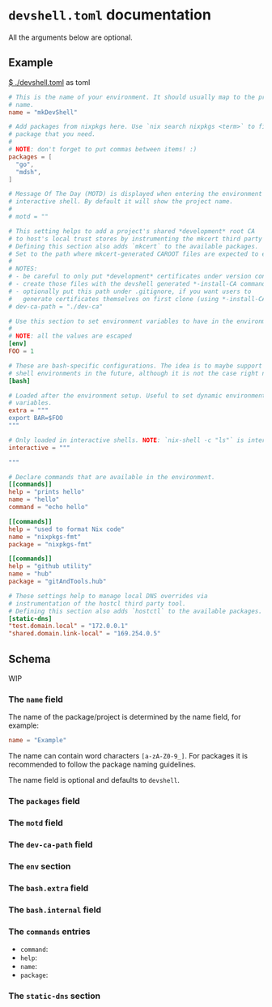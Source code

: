 # `devshell.toml` documentation

All the arguments below are optional.

## Example

[$ ./devshell.toml](./devshell.toml) as toml
```toml
# This is the name of your environment. It should usually map to the project
# name.
name = "mkDevShell"

# Add packages from nixpkgs here. Use `nix search nixpkgs <term>` to find the
# package that you need.
#
# NOTE: don't forget to put commas between items! :)
packages = [
  "go",
  "mdsh",
]

# Message Of The Day (MOTD) is displayed when entering the environment with an
# interactive shell. By default it will show the project name.
#
# motd = ""

# This setting helps to add a project's shared *development* root CA
# to host's local trust stores by instrumenting the mkcert third party tool.
# Defining this section also adds `mkcert` to the available packages.
# Set to the path where mkcert-generated CAROOT files are expected to exist
#
# NOTES:
# - be careful to only put *development* certificates under version control
# - create those files with the devshell generated *-install-CA command
# - optionally put this path under .gitignore, if you want users to
#   generate certificates themselves on first clone (using *-install-CA)
# dev-ca-path = "./dev-ca"

# Use this section to set environment variables to have in the environment.
#
# NOTE: all the values are escaped
[env]
FOO = 1

# These are bash-specific configurations. The idea is to maybe support other
# shell environments in the future, although it is not the case right now.
[bash]

# Loaded after the environment setup. Useful to set dynamic environment
# variables.
extra = """
export BAR=$FOO
"""

# Only loaded in interactive shells. NOTE: `nix-shell -c "ls"` is interactive
interactive = """

"""

# Declare commands that are available in the environment.
[[commands]]
help = "prints hello"
name = "hello"
command = "echo hello"

[[commands]]
help = "used to format Nix code"
name = "nixpkgs-fmt"
package = "nixpkgs-fmt"

[[commands]]
help = "github utility"
name = "hub"
package = "gitAndTools.hub"

# These settings help to manage local DNS overrides via
# instrumentation of the hostcl third party tool.
# Defining this section also adds `hostctl` to the available packages.
[static-dns]
"test.domain.local" = "172.0.0.1"
"shared.domain.link-local" = "169.254.0.5"
```

## Schema

WIP

### The `name` field

The name of the package/project is determined by the name field, for example:

```toml
name = "Example"
```

The name can contain word characters `[a-zA-Z0-9_]`. For packages it is
recommended to follow the package naming guidelines.

The name field is optional and defaults to `devshell`.

### The `packages` field

### The `motd` field

### The `dev-ca-path` field

### The `env` section

### The `bash.extra` field

### The `bash.internal` field

### The `commands` entries

* `command`:
* `help`:
* `name`:
* `package`:

### The `static-dns` section

